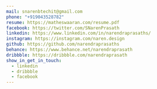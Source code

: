 ```yaml
---
mail: snarenbtechit@gmail.com
phone: "+919043528782"
resume: https://matheswaaran.com/resume.pdf
facebook: https://twitter.com/SNarenPrasath
linkedin: https://www.linkedin.com/in/narendraprasaths/
instagram: https://instagram.com/naren.design
github: https://github.com/narendraprasaths
behance: https://www.behance.net/narendraprasath
dribbble: https://dribbble.com/narendraprasath
show_in_get_in_touch:
  - linkedin
  - dribbble
  - facebook
---
```

